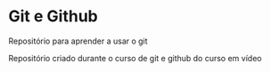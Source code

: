 # Git e Github
 Repositório para aprender a usar o git

 Repositório criado durante o curso de git e github do curso em vídeo